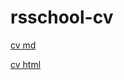 # rsschool-cv

[cv md](https://balabanova-iu.github.io/rsschool-cv/cv)

[cv html](https://balabanova-iu.github.io/rsschool-cv/)